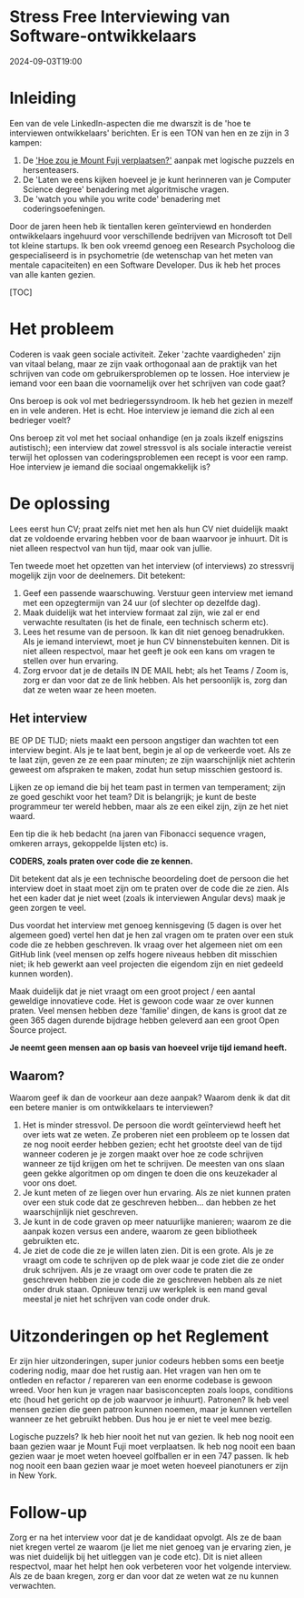 # Stress Free Interviewing van Software-ontwikkelaars

<!--category-- Interviewing -->
<datetime class="hidden">2024-09-03T19:00</datetime>

# Inleiding

Een van de vele LinkedIn-aspecten die me dwarszit is de 'hoe te interviewen ontwikkelaars' berichten. Er is een TON van hen en ze zijn in 3 kampen:

1. De ['Hoe zou je Mount Fuji verplaatsen?'](https://amzn.to/3ZbvgBp) aanpak met logische puzzels en hersenteasers.
2. De 'Laten we eens kijken hoeveel je je kunt herinneren van je Computer Science degree' benadering met algoritmische vragen.
3. De 'watch you while you write code' benadering met coderingsoefeningen.

Door de jaren heen heb ik tientallen keren geïnterviewd en honderden ontwikkelaars ingehuurd voor verschillende bedrijven van Microsoft tot Dell tot kleine startups. Ik ben ook vreemd genoeg een Research Psycholoog die gespecialiseerd is in psychometrie (de wetenschap van het meten van mentale capaciteiten) en een Software Developer. Dus ik heb het proces van alle kanten gezien.

[TOC]

# Het probleem

Coderen is vaak geen sociale activiteit. Zeker 'zachte vaardigheden' zijn van vitaal belang, maar ze zijn vaak orthogonaal aan de praktijk van het schrijven van code om gebruikersproblemen op te lossen. Hoe interview je iemand voor een baan die voornamelijk over het schrijven van code gaat?

Ons beroep is ook vol met bedriegerssyndroom. Ik heb het gezien in mezelf en in vele anderen. Het is echt. Hoe interview je iemand die zich al een bedrieger voelt?

Ons beroep zit vol met het sociaal onhandige (en ja zoals ikzelf enigszins autistisch); een interview dat zowel stressvol is als sociale interactie vereist terwijl het oplossen van coderingsproblemen een recept is voor een ramp. Hoe interview je iemand die sociaal ongemakkelijk is?

# De oplossing

Lees eerst hun CV; praat zelfs niet met hen als hun CV niet duidelijk maakt dat ze voldoende ervaring hebben voor de baan waarvoor je inhuurt. Dit is niet alleen respectvol van hun tijd, maar ook van jullie.

Ten tweede moet het opzetten van het interview (of interviews) zo stressvrij mogelijk zijn voor de deelnemers. Dit betekent:

1. Geef een passende waarschuwing. Verstuur geen interview met iemand met een opzegtermijn van 24 uur (of slechter op dezelfde dag).
2. Maak duidelijk wat het interview formaat zal zijn, wie zal er end verwachte resultaten (is het de finale, een technisch scherm etc).
3. Lees het resume van de persoon. Ik kan dit niet genoeg benadrukken. Als je iemand interviewt, moet je hun CV binnenstebuiten kennen. Dit is niet alleen respectvol, maar het geeft je ook een kans om vragen te stellen over hun ervaring.
4. Zorg ervoor dat je de details IN DE MAIL hebt; als het Teams / Zoom is, zorg er dan voor dat ze de link hebben. Als het persoonlijk is, zorg dan dat ze weten waar ze heen moeten.

## Het interview

BE OP DE TIJD; niets maakt een persoon angstiger dan wachten tot een interview begint. Als je te laat bent, begin je al op de verkeerde voet. Als ze te laat zijn, geven ze ze een paar minuten; ze zijn waarschijnlijk niet achterin geweest om afspraken te maken, zodat hun setup misschien gestoord is.

Lijken ze op iemand die bij het team past in termen van temperament; zijn ze goed geschikt voor het team? Dit is belangrijk; je kunt de beste programmeur ter wereld hebben, maar als ze een eikel zijn, zijn ze het niet waard.

Een tip die ik heb bedacht (na jaren van Fibonacci sequence vragen, omkeren arrays, gekoppelde lijsten etc) is.

**CODERS, zoals praten over code die ze kennen.**

Dit betekent dat als je een technische beoordeling doet de persoon die het interview doet in staat moet zijn om te praten over de code die ze zien.
Als het een kader dat je niet weet (zoals ik interviewen Angular devs) maak je geen zorgen te veel.

Dus voordat het interview met genoeg kennisgeving (5 dagen is over het algemeen goed) vertel hen dat je hen zal vragen om te praten over een stuk code die ze hebben geschreven. Ik vraag over het algemeen niet om een GitHub link (veel mensen op zelfs hogere niveaus hebben dit misschien niet; ik heb gewerkt aan veel projecten die eigendom zijn en niet gedeeld kunnen worden).

Maak duidelijk dat je niet vraagt om een groot project / een aantal geweldige innovatieve code. Het is gewoon code waar ze over kunnen praten. Veel mensen hebben deze 'familie' dingen, de kans is groot dat ze geen 365 dagen durende bijdrage hebben geleverd aan een groot Open Source project.

**Je neemt geen mensen aan op basis van hoeveel vrije tijd iemand heeft.**

## Waarom?

Waarom geef ik dan de voorkeur aan deze aanpak? Waarom denk ik dat dit een betere manier is om ontwikkelaars te interviewen?

1. Het is minder stressvol. De persoon die wordt geïnterviewd heeft het over iets wat ze weten. Ze proberen niet een probleem op te lossen dat ze nog nooit eerder hebben gezien; echt het grootste deel van de tijd wanneer coderen je je zorgen maakt over hoe ze code schrijven wanneer ze tijd krijgen om het te schrijven.
   De meesten van ons slaan geen gekke algoritmen op om dingen te doen die ons keuzekader al voor ons doet.
2. Je kunt meten of ze liegen over hun ervaring. Als ze niet kunnen praten over een stuk code dat ze geschreven hebben... dan hebben ze het waarschijnlijk niet geschreven.
3. Je kunt in de code graven op meer natuurlijke manieren; waarom ze die aanpak kozen versus een andere, waarom ze geen bibliotheek gebruikten etc.
4. Je ziet de code die ze je willen laten zien. Dit is een grote. Als je ze vraagt om code te schrijven op de plek waar je code ziet die ze onder druk schrijven. Als je ze vraagt om over code te praten die ze geschreven hebben zie je code die ze geschreven hebben als ze niet onder druk staan. Opnieuw tenzij uw werkplek is een mand geval meestal je niet het schrijven van code onder druk.

# Uitzonderingen op het Reglement

Er zijn hier uitzonderingen, super junior codeurs hebben soms een beetje codering nodig, maar doe het rustig aan. Het vragen van hen om te ontleden en refactor / repareren van een enorme codebase is gewoon wreed.
Voor hen kun je vragen naar basisconcepten zoals loops, conditions etc (houd het gericht op de job waarvoor je inhuurt).
Patronen? Ik heb veel mensen gezien die geen patroon kunnen noemen, maar je kunnen vertellen wanneer ze het gebruikt hebben. Dus hou je er niet te veel mee bezig.

Logische puzzels? Ik heb hier nooit het nut van gezien. Ik heb nog nooit een baan gezien waar je Mount Fuji moet verplaatsen. Ik heb nog nooit een baan gezien waar je moet weten hoeveel golfballen er in een 747 passen. Ik heb nog nooit een baan gezien waar je moet weten hoeveel pianotuners er zijn in New York.

# Follow-up

Zorg er na het interview voor dat je de kandidaat opvolgt. Als ze de baan niet kregen vertel ze waarom (je liet me niet genoeg van je ervaring zien, je was niet duidelijk bij het uitleggen van je code etc).
Dit is niet alleen respectvol, maar het helpt hen ook verbeteren voor het volgende interview.
Als ze de baan kregen, zorg er dan voor dat ze weten wat ze nu kunnen verwachten.